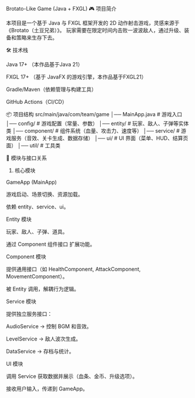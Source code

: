 Brotato-Like Game (Java + FXGL)
🎮 项目简介

本项目是一个基于 Java 与 FXGL 框架开发的 2D 动作射击游戏，灵感来源于《Brotato（土豆兄弟）》。
玩家需要在限定时间内击败一波波敌人，通过升级、装备和策略来生存下去。

🛠 技术栈

Java 17+ （本作品基于Java 21）

FXGL 17+ （基于 JavaFX 的游戏引擎，本作品基于FXGL21）

Gradle/Maven（依赖管理与构建工具）

GitHub Actions（CI/CD）

📦 项目结构
src/main/java/com/team/game
│── MainApp.java          # 游戏入口
│── config/               # 游戏配置（常量、参数）
│── entity/               # 玩家、敌人、子弹等实体类
│── component/            # 组件系统（血量、攻击力、速度等）
│── service/              # 游戏服务（音效、关卡生成、数据存储）
│── ui/                   # UI 界面（菜单、HUD、结算页面）
│── util/                 # 工具类

🔗 模块与接口关系
1. 核心模块

GameApp (MainApp)

游戏启动、场景切换、资源加载。

依赖 entity、service、ui。

Entity 模块

玩家、敌人、子弹、道具。

通过 Component 组件接口 扩展功能。

Component 模块

提供通用接口（如 HealthComponent, AttackComponent, MovementComponent）。

被 Entity 调用，解耦行为逻辑。

Service 模块

提供独立服务接口：

AudioService → 控制 BGM 和音效。

LevelService → 敌人波次生成。

DataService → 存档与统计。

UI 模块

调用 Service 获取数据并展示（血条、金币、升级选项）。

接收用户输入，传递到 GameApp。